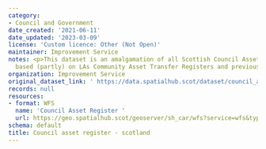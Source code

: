 ```yaml
---
category:
- Council and Government
date_created: '2021-06-11'
date_updated: '2023-03-09'
license: 'Custom licence: Other (Not Open)'
maintainer: Improvement Service
notes: <p>This dataset is an amalgamation of all Scottish Council Asset Registers
  based (partly) on LAs Community Asset Transfer Registers and previous ePIMS submissions.</p>
organization: Improvement Service
original_dataset_link: ' https://data.spatialhub.scot/dataset/council_asset_register-is'
records: null
resources:
- format: WFS
  name: 'Council Asset Register '
  url: https://geo.spatialhub.scot/geoserver/sh_car/wfs?service=wfs&typeName=sh_car:pub_car
schema: default
title: Council asset register - scotland
---
```

